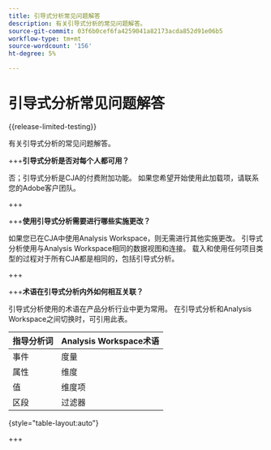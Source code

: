 ```yaml
---
title: 引导式分析常见问题解答
description: 有关引导式分析的常见问题解答。
source-git-commit: 03f6b0cef6fa4259041a82173acda852d91e06b5
workflow-type: tm+mt
source-wordcount: '156'
ht-degree: 5%

---
```


# 引导式分析常见问题解答

{{release-limited-testing}}

有关引导式分析的常见问题解答。

+++**引导式分析是否对每个人都可用？**

否；引导式分析是CJA的付费附加功能。 如果您希望开始使用此加载项，请联系您的Adobe客户团队。

+++

+++**使用引导式分析需要进行哪些实施更改？**

如果您已在CJA中使用Analysis Workspace，则无需进行其他实施更改。 引导式分析使用与Analysis Workspace相同的数据视图和连接。 载入和使用任何项目类型的过程对于所有CJA都是相同的，包括引导式分析。

+++

+++**术语在引导式分析内外如何相互关联？**

引导式分析使用的术语在产品分析行业中更为常用。 在引导式分析和Analysis Workspace之间切换时，可引用此表。

| 指导分析词 | Analysis Workspace术语 |
| --- | --- |
| 事件 | 度量 |
| 属性 | 维度 |
| 值 | 维度项 |
| 区段 | 过滤器 |

{style="table-layout:auto"}

+++
